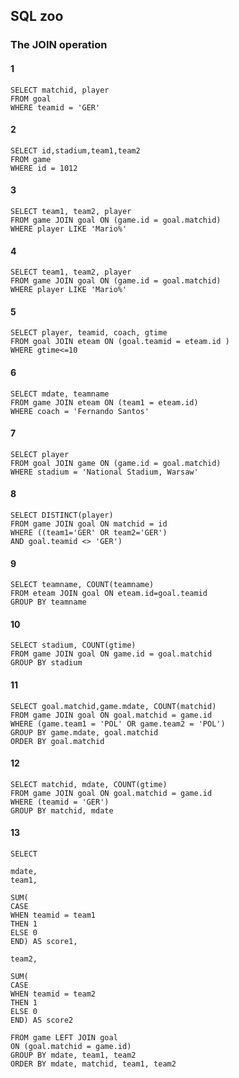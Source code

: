 ﻿


## SQL zoo
### The JOIN operation

#### 1

    SELECT matchid, player 
    FROM goal 
    WHERE teamid = 'GER'
#### 2

    SELECT id,stadium,team1,team2 
    FROM game 
    WHERE id = 1012
#### 3

    SELECT team1, team2, player
    FROM game JOIN goal ON (game.id = goal.matchid) 
    WHERE player LIKE 'Mario%'
#### 4

    SELECT team1, team2, player
    FROM game JOIN goal ON (game.id = goal.matchid) 
    WHERE player LIKE 'Mario%'
#### 5

    SELECT player, teamid, coach, gtime
    FROM goal JOIN eteam ON (goal.teamid = eteam.id )
    WHERE gtime<=10
#### 6

    SELECT mdate, teamname 
    FROM game JOIN eteam ON (team1 = eteam.id) 
    WHERE coach = 'Fernando Santos'
#### 7

    SELECT player 
    FROM goal JOIN game ON (game.id = goal.matchid)   
    WHERE stadium = 'National Stadium, Warsaw'
#### 8

    SELECT DISTINCT(player)
    FROM game JOIN goal ON matchid = id 
    WHERE ((team1='GER' OR team2='GER') 
    AND goal.teamid <> 'GER')
#### 9

    SELECT teamname, COUNT(teamname) 
    FROM eteam JOIN goal ON eteam.id=goal.teamid 
    GROUP BY teamname
#### 10

    SELECT stadium, COUNT(gtime)  
    FROM game JOIN goal ON game.id = goal.matchid 
    GROUP BY stadium
#### 11

    SELECT goal.matchid,game.mdate, COUNT(matchid)
    FROM game JOIN goal ON goal.matchid = game.id 
    WHERE (game.team1 = 'POL' OR game.team2 = 'POL')
    GROUP BY game.mdate, goal.matchid
    ORDER BY goal.matchid 
#### 12

    SELECT matchid, mdate, COUNT(gtime) 
    FROM game JOIN goal ON goal.matchid = game.id
    WHERE (teamid = 'GER')
    GROUP BY matchid, mdate
#### 13

    
    SELECT
    
    mdate,
    team1,
    
    SUM(
    CASE 
    WHEN teamid = team1
    THEN 1
    ELSE 0
    END) AS score1,
    
    team2,
    
    SUM(
    CASE 
    WHEN teamid = team2
    THEN 1
    ELSE 0
    END) AS score2
    
    FROM game LEFT JOIN goal 
    ON (goal.matchid = game.id)
    GROUP BY mdate, team1, team2
    ORDER BY mdate, matchid, team1, team2

